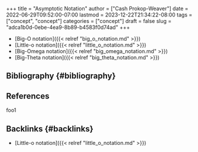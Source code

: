 +++
title = "Asymptotic Notation"
author = ["Cash Prokop-Weaver"]
date = 2022-06-29T09:52:00-07:00
lastmod = 2023-12-22T21:34:22-08:00
tags = ["concept", "concept"]
categories = ["concept"]
draft = false
slug = "adca1b0d-0ebe-4ea9-8b89-b4583f0d74ad"
+++

-   [Big-O notation]({{< relref "big_o_notation.md" >}})
-   [Little-o notation]({{< relref "little_o_notation.md" >}})
-   [Big-Omega notation]({{< relref "big_omega_notation.md" >}})
-   [Big-Theta notation]({{< relref "big_theta_notation.md" >}})


## Bibliography {#bibliography}

## References

<style>.csl-entry{text-indent: -1.5em; margin-left: 1.5em;}</style><div class="csl-bib-body">
</div>

foo1


## Backlinks {#backlinks}

-   [Little-o notation]({{< relref "little_o_notation.md" >}})
